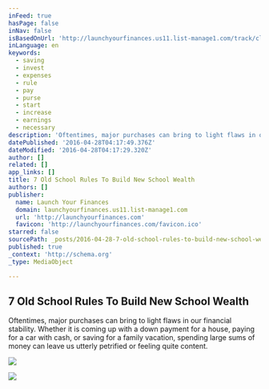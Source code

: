 ```yaml
---
inFeed: true
hasPage: false
inNav: false
isBasedOnUrl: 'http://launchyourfinances.us11.list-manage1.com/track/click?u=51d1564f9cc4c510efe09be36&id=7554beb0f4&e=08fea995d5'
inLanguage: en
keywords:
  - saving
  - invest
  - expenses
  - rule
  - pay
  - purse
  - start
  - increase
  - earnings
  - necessary
description: 'Oftentimes, major purchases can bring to light flaws in our financial stability. Whether it is coming up with a down payment for a house, paying for a car with cash, or saving for a family vacation, spending large sums of money can leave us utterly petrified or feeling quite content.'
datePublished: '2016-04-28T04:17:49.376Z'
dateModified: '2016-04-28T04:17:29.320Z'
author: []
related: []
app_links: []
title: 7 Old School Rules To Build New School Wealth
authors: []
publisher:
  name: Launch Your Finances
  domain: launchyourfinances.us11.list-manage1.com
  url: 'http://launchyourfinances.com'
  favicon: 'http://launchyourfinances.com/favicon.ico'
starred: false
sourcePath: _posts/2016-04-28-7-old-school-rules-to-build-new-school-wealth.md
published: true
_context: 'http://schema.org'
_type: MediaObject

---
```

<article style=""><h1>7 Old School Rules To Build New School Wealth</h1><p>Oftentimes, major purchases can bring to light flaws in our financial stability. Whether it is coming up with a down payment for a house, paying for a car with cash, or saving for a family vacation, spending large sums of money can leave us utterly petrified or feeling quite content.</p><img src="http://static1.squarespace.com/static/559a71f6e4b02838d1344e05/t/570ef4a460b5e9ba285b83fe/1460598021757/?format=1000w" /></article>

![](https://the-grid-user-content.s3-us-west-2.amazonaws.com/e17bc0be-ede4-4d35-8a13-00205031078e.png)